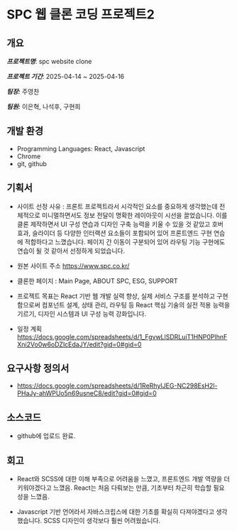 # SPC 웹 클론 코딩 프로젝트2

## 개요

**_프로젝트명_**: spc website clone

**_프로젝트 기간_**: 2025-04-14 ~ 2025-04-16

**_팀장:_** 주영찬

**_팀원:_** 이은혁, 나석후, 구현희

## 개발 환경

- Programming Languages: React, Javascript
- Chrome
- git, github

## 기획서

- 사이트 선정 사유 : 프론트 프로젝트라서 시각적인 요소를 중요하게 생각했는데 전체적으로 미니멀하면서도 정보 전달이 명확한 레이아웃이 시선을 끌었습니다. 이를 클론 제작하면서 UI 구성 연습과 디자인 구축 능력을 키울 수 있을 것 같았고 호버 효과, 슬라이더 등 다양한 인터랙션 요소들이 포함되어 있어 프론트엔드 구현 연습에 적합하다고 느꼈습니다. 페이지 간 이동이 구분되어 있어 라우팅 기능 구현에도 연습이 될 것 같아서 선정하게 되었습니다.

- 원본 사이트 주소 https://www.spc.co.kr/

- 클론한 페이지 : Main Page, ABOUT SPC, ESG, SUPPORT

- 프로젝트 목표는 React 기반 웹 개발 실력 향상, 실제 서비스 구조를 분석하고 구현함으로써 컴포넌트 설계, 상태 관리, 라우팅 등
  React 핵심 기술의 실전 적용 능력을 기르기, 디자인 시스템과 UI 구성 능력 강화입니다.

- 일정 계획 https://docs.google.com/spreadsheets/d/1_FgvwLlSDRLuiT1HNP0PlhnFXni2Vo0w6oDZlcEdaJY/edit?gid=0#gid=0

## 요구사항 정의서

- https://docs.google.com/spreadsheets/d/1ReRhyIJEG-NC298EsH2l-PHaJy-ahWPUo5n69usneC8/edit?gid=0#gid=0

## 소스코드

- github에 업로드 완료.

## 회고

- React와 SCSS에 대한 이해 부족으로 어려움을 느꼈고, 프론트엔드 개발 역량을 더 키워야겠다고 느꼈음. React는 처음 다뤄보는 만큼, 기초부터 차근히 학습할 필요성을 느꼈음.

- Javascript 기반 언어라서 자바스크립스에 대한 기초를 확실히 다져야겠다고 생각했습니다. SCSS 디자인이 생각보다 훨씬 어려웠습니다.
